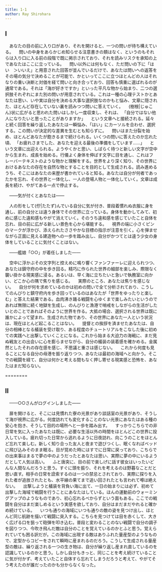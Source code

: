 ```yaml
---
title: 1-1
author: Ray Shirohara
---
```


## Ⅰ

　あなたの目の前に入り口があり、それを開けると、一つの問いが待ち構えている。
　問いの中身をあらかじめ知らせる注意書きの類はなく、というのもそれらは入り口に入る前の段階で既に掲示されており、それを読みリスクを承知の上であなたはここに立っている。
　問い以外には何もなく、ただ問いの下に「はい　＞いいえ」と用意された回答が並んでいるだけで、あなたは問いへの返答をその場の気分で決めることが可能で、かといってここに立つほとんどの人はそれなりの重い決断と対価を経て問いと向き合っており、回答も慎重に選ばれるのが通常である。それは「海が好きですか」といった平凡な物から始まり、二つの選択肢それぞれにまた別の問いが用意されている。これは一種の心理テストかとあなたは思い、いや実は自分を決める大事な選択肢なのかもと悩み、文章に隠された、ほとんど存在していない裏を読みつつ問いに答えていく。
　{樹根|じゅこん}状に広がると思われた問いはしかし一度収束し、それは、
「自分ではない他人になりたいと思ったことがありますか」
　という文章へと接続される。延々と続く回答を繰り返したあなたは一瞬悩み、「はい」にカーソルを合わせ、選択する。この問いが決定的な差異を生むとも知らずに。
　問いはまた分裂を始め、ほとんどあなたが飽きるまで続けられる。いくつの問いに答えたのか忘れた頃、
「お疲れさまでした、あなたを迎える最後の準備をしています……」
　という文章に出迎えられる。ようやくかと思い、しばらく待つと新しい文字が空中から生まれ、成長を始める。行儀よく身体を伸ばす文字に目を通し、これはフレーバーテキストのような物かと理解をする。世界をより深く知り、その世界におけるあなたの存在を自然な物とすることを目的として生成される。読み進めるうち、そこにはあなたの来歴が書かれていると知る。あなたは自分が何者であったかを忘れ、その世界と一体化し、一人の登場人物と一体化していく。文章は成長を続け、やがてある一点で停止する。

　——気が付くとあなたは——

　人の形をして{佇|たたず}んでいる自分に気が付き、普段着慣れぬ衣服に身を通し、前の自分とは違う身体でその世界に立っている。身体を動かしてみて、初めに感じた違和感もやがて消えていく。そのうち違和感を感じていたこと自体を忘れ、目の前に広がる新しい景色を心から堪能する。
　視界の端に小さくピンのマークが浮かび、添えられたささやかな目標の指示が注意を引く。心を弾ませながら正面に見える建造物への一歩を踏み出し、自分がかつてとは違う少女の身体をしていることに気付くことはない。

　——艦娘「○○」が着任しました——

　空中に浮かぶその文字列と控えめに鳴り響くファンファーレに迎えられつつ、あなたは鎮守府の中を歩き回る。精巧に作られた世界の細部を楽しみ、際限なく襲い掛かる現実感に浸る。あるいは、早く海に立ちたいと急いで執務室に向かい、どこか心の隅で焦りを感じる。
　実際のところ、あなたは焦りを感じない。
　自分が何を求めているのかは初めの問いで全て分析されており、こうしてのんびりと鎮守府内を歩き回っているのはあなたが「世界をゆったりと楽しむ」と答えた結果である。血肉沸き踊る戦闘を心ゆくまで楽しみたいというのであれば無限に続く地獄を生成し、のんびりと漁港で哨戒をしながらの生活がしたいとのことであればそのように世界を作る。大抵の場合、選択される世界は既に誰かによって望まれ、生成された物であり、その世界にあなた一人という状況は、現在ほとんど起こることはない。
　提督との挨拶を済ませたあなたは、自分の相棒となる艤装を受け取り、ある程度のチュートリアルをこなした後に初めての実践へと出撃していくことになる。これから始まる大迫力の海戦に、まだ見ぬ戦友との出会いに心を膨らませながら、自分の艤装の装着感を確かめる。金属然としたそれの存在感を感じ、不思議と重さは感じない。
　これから何度も見ることになる自分の母港を振り返りつつ、あなたは最初の海域へと向かう。そこでの戦闘を経て、自分は何かと考える間もなく押し寄せる現実感と恐怖を、あなたはまだ知らない。

========

## Ⅱ

　——○○さんがログインしました——

　扉を開けると、そこには見慣れた寮の光景があり談話室の光景があり、そうして海が視界に広がる。何度訪れても変化することのない光景にあなたはある種の安心を抱き、そうして目的の場所へと一歩を踏み出す。
　すっかりこちらでの非日常を気に入ったあなたは既に、必要な生活以外の時間をほとんどこの世界に投入している。疲れ切った日常から逃れるように日夜訪れ、向こうのことをほとんど忘れて楽しむ。新しく知り合った友人と夜まで遊びつくし、眠くなればベッドに飛び込みそのまま眠る。目が覚めた時にはすでに日常に戻っており、こちらでの出来事はまるで夢の中のようだったとあなたは思い、実際に夢の中にいるようだとして人気は高い。
　ふと唐突に、目の前で楽しげに話す彼女はいったいどんな人間なんだろうと思う。すぐに頭を振り、それを考えるのは野暮なことだと思い直す。相手の日常を詮索するのは一つの禁忌とされており、実際に探りを入れた者が追放されたとも、水平線の果てまで追い回されたとも言われて噂は絶えない。
　出撃しようと艤装を背負い海に出て、一日の始まりには必ず、初めて出撃した海域で戦闘を行うことにあなたはしている。ほんの運動前のウォーミングアップのようなものであり、初心忘れるべからずという面もある。ここでの戦闘を自分はまだ楽しめるという実感を欲しており、自分はまだまだやれると確かめ続けている。
　いつも通りの海域にいつも通りの敵の姿を見つけ出し、ほとんど同じ航跡を描いて戦闘に突入する。こちらを見つけては目を赤くして、大きく広げる口を狙って砲弾を叩き込む。普段と変わることのない戦闘で自分の調子を図りつつ、今吹き飛んだ敵は自分のことを覚えているのかとふと思う。覚えられていても困る訳だが。この海域に出現する敵はありふれた量産型のようなもので、定型からコピーをされて瞬時に産まれるのだろう。こうして生成される量産型の敵は、繰り返される一つの生き物は、自分が繰り返し産まれ直しているのを認識しているのかと思う。しかし自分もきっと、同じことを考え続けていることに気が付かず、考えていたこと自体すら忘れてしまうだろうと考えて、やがてそう考えたのが誰だったのかも分からなくなった。
